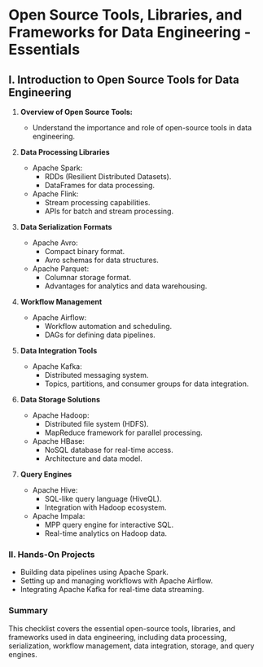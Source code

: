 # Open Source Tools, Libraries, and Frameworks for Data Engineering - Essentials

## I. Introduction to Open Source Tools for Data Engineering

1. **Overview of Open Source Tools:** 
   - Understand the importance and role of open-source tools in data engineering.

2. **Data Processing Libraries**
   - Apache Spark:
     - RDDs (Resilient Distributed Datasets).
     - DataFrames for data processing.
   - Apache Flink:
     - Stream processing capabilities.
     - APIs for batch and stream processing.

3. **Data Serialization Formats**
   - Apache Avro:
     - Compact binary format.
     - Avro schemas for data structures.
   - Apache Parquet:
     - Columnar storage format.
     - Advantages for analytics and data warehousing.

4. **Workflow Management**
   - Apache Airflow:
     - Workflow automation and scheduling.
     - DAGs for defining data pipelines.

5. **Data Integration Tools**
   - Apache Kafka:
     - Distributed messaging system.
     - Topics, partitions, and consumer groups for data integration.

6. **Data Storage Solutions**
   - Apache Hadoop:
     - Distributed file system (HDFS).
     - MapReduce framework for parallel processing.
   - Apache HBase:
     - NoSQL database for real-time access.
     - Architecture and data model.

7. **Query Engines**
   - Apache Hive:
     - SQL-like query language (HiveQL).
     - Integration with Hadoop ecosystem.
   - Apache Impala:
     - MPP query engine for interactive SQL.
     - Real-time analytics on Hadoop data.

### II. Hands-On Projects
- Building data pipelines using Apache Spark.
- Setting up and managing workflows with Apache Airflow.
- Integrating Apache Kafka for real-time data streaming.

### Summary

This checklist covers the essential open-source tools, libraries, and frameworks used in data engineering, including data processing, serialization, workflow management, data integration, storage, and query engines.



